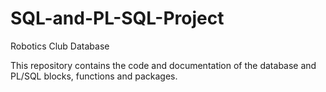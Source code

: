 # SQL-and-PL-SQL-Project

Robotics Club Database

This repository contains the code and documentation of the database and PL/SQL blocks, functions and packages.
